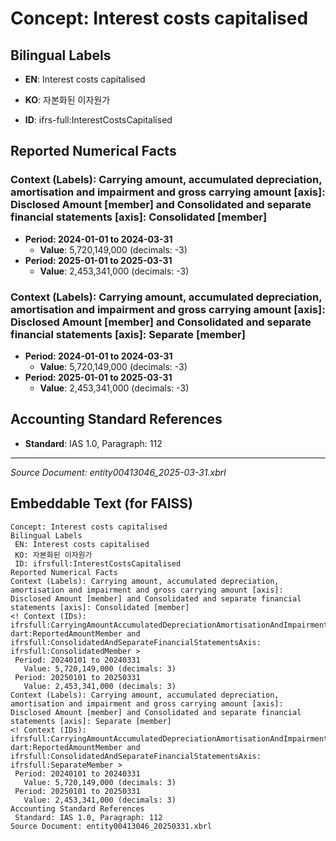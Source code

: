 # Concept: Interest costs capitalised

## Bilingual Labels
- **EN**: Interest costs capitalised
- **KO**: 자본화된 이자원가

- **ID**: ifrs-full:InterestCostsCapitalised

## Reported Numerical Facts

### **Context (Labels): Carrying amount, accumulated depreciation, amortisation and impairment and gross carrying amount [axis]: Disclosed Amount [member] and Consolidated and separate financial statements [axis]: Consolidated [member]**
<!-- Context (IDs): ifrs-full:CarryingAmountAccumulatedDepreciationAmortisationAndImpairmentAndGrossCarryingAmountAxis: dart:ReportedAmountMember and ifrs-full:ConsolidatedAndSeparateFinancialStatementsAxis: ifrs-full:ConsolidatedMember -->
- **Period: 2024-01-01 to 2024-03-31**
  - **Value**: 5,720,149,000 (decimals: -3)
- **Period: 2025-01-01 to 2025-03-31**
  - **Value**: 2,453,341,000 (decimals: -3)

### **Context (Labels): Carrying amount, accumulated depreciation, amortisation and impairment and gross carrying amount [axis]: Disclosed Amount [member] and Consolidated and separate financial statements [axis]: Separate [member]**
<!-- Context (IDs): ifrs-full:CarryingAmountAccumulatedDepreciationAmortisationAndImpairmentAndGrossCarryingAmountAxis: dart:ReportedAmountMember and ifrs-full:ConsolidatedAndSeparateFinancialStatementsAxis: ifrs-full:SeparateMember -->
- **Period: 2024-01-01 to 2024-03-31**
  - **Value**: 5,720,149,000 (decimals: -3)
- **Period: 2025-01-01 to 2025-03-31**
  - **Value**: 2,453,341,000 (decimals: -3)

## Accounting Standard References
- **Standard**: IAS 1.0, Paragraph: 112

---
*Source Document: entity00413046_2025-03-31.xbrl*
## Embeddable Text (for FAISS)
```text
Concept: Interest costs capitalised
Bilingual Labels
 EN: Interest costs capitalised
 KO: 자본화된 이자원가
 ID: ifrsfull:InterestCostsCapitalised
Reported Numerical Facts
Context (Labels): Carrying amount, accumulated depreciation, amortisation and impairment and gross carrying amount [axis]: Disclosed Amount [member] and Consolidated and separate financial statements [axis]: Consolidated [member]
<! Context (IDs): ifrsfull:CarryingAmountAccumulatedDepreciationAmortisationAndImpairmentAndGrossCarryingAmountAxis: dart:ReportedAmountMember and ifrsfull:ConsolidatedAndSeparateFinancialStatementsAxis: ifrsfull:ConsolidatedMember >
 Period: 20240101 to 20240331
   Value: 5,720,149,000 (decimals: 3)
 Period: 20250101 to 20250331
   Value: 2,453,341,000 (decimals: 3)
Context (Labels): Carrying amount, accumulated depreciation, amortisation and impairment and gross carrying amount [axis]: Disclosed Amount [member] and Consolidated and separate financial statements [axis]: Separate [member]
<! Context (IDs): ifrsfull:CarryingAmountAccumulatedDepreciationAmortisationAndImpairmentAndGrossCarryingAmountAxis: dart:ReportedAmountMember and ifrsfull:ConsolidatedAndSeparateFinancialStatementsAxis: ifrsfull:SeparateMember >
 Period: 20240101 to 20240331
   Value: 5,720,149,000 (decimals: 3)
 Period: 20250101 to 20250331
   Value: 2,453,341,000 (decimals: 3)
Accounting Standard References
 Standard: IAS 1.0, Paragraph: 112
Source Document: entity00413046_20250331.xbrl
```